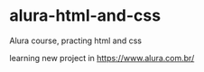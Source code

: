 # alura-html-and-css
Alura course, practing html and css

learning new project in https://www.alura.com.br/
